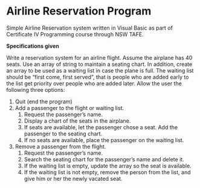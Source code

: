 # Airline Reservation Program

Simple Airline Reservation system written in Visual Basic as part of Certificate IV Programming course through NSW TAFE.

__Specifications given__

Write a reservation system for an airline flight. Assume the airplane has 40 seats. Use an array of string to maintain a seating chart. In addition, create an array to be used as a waiting list in case the plane is full.
The waiting list should be “first come, first served”, that is people who are added early to the list get priority over people who are added later.
Allow the user the following three options:

1. Quit (end the program)
2. Add a passenger to the flight or waiting list.
   1. Request the passenger’s name.
   2. Display a chart of the seats in the airplane.
   3. If seats are available, let the passenger chose a seat. Add the passenger to the seating chart.
   4. If no seats are available, place the passenger on the waiting list.
3. Remove a passenger from the flight.
   1. Request the passenger’s name.
   2. Search the seating chart for the passenger’s name and delete it.
   3. If the waiting list is empty, update the array so the seat is available.
   4. If the waiting list is not empty, remove the person from the list, and give him or her the newly vacated seat.
